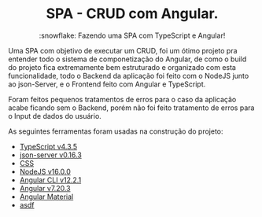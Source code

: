 <h1 align="center">SPA - CRUD com Angular.</h1>
<p align="center">:snowflake: Fazendo uma SPA com TypeScript e Angular!</p>

Uma SPA com objetivo de executar um CRUD, foi um ótimo projeto pra entender todo o sistema de componetização do Angular, de como o build do projeto fica extremamente
bem estruturado e organizado com esta funcionalidade, todo o Backend da aplicação foi feito com o NodeJS junto ao json-Server, e o Frontend feito com Angular e TypeScript.


Foram feitos pequenos tratamentos de erros para o caso da aplicação acabe ficando sem o Backend, porém não foi feito tratamento de erros para o Input de dados do usuário.


As seguintes ferramentas foram usadas na construção do projeto:

- [TypeScript v4.3.5](https://www.typescriptlang.org/)
- [json-server v0.16.3](https://www.npmjs.com/package/json-server)
- [CSS](https://devdocs.io/css/)
- [NodeJS v16.0.0](https://nodejs.org/en/download/releases/)
- [Angular CLI v12.2.1](https://github.com/angular/angular-cli)
- [Angular v7.20.3](https://angular.io/)
- [Angular Material](https://material.angular.io/)
- [asdf](https://asdf-vm.com/)
